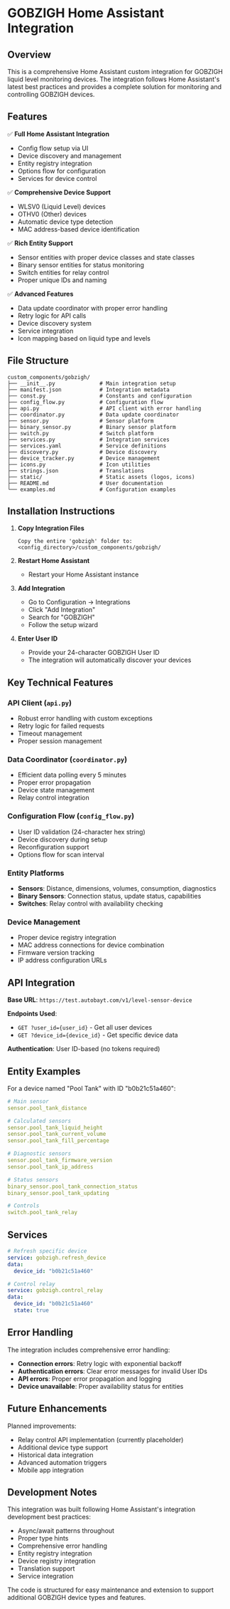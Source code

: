# GOBZIGH Home Assistant Integration

## Overview

This is a comprehensive Home Assistant custom integration for GOBZIGH liquid level monitoring devices. The integration follows Home Assistant's latest best practices and provides a complete solution for monitoring and controlling GOBZIGH devices.

## Features

✅ **Full Home Assistant Integration**
- Config flow setup via UI
- Device discovery and management
- Entity registry integration
- Options flow for configuration
- Services for device control

✅ **Comprehensive Device Support**
- WLSV0 (Liquid Level) devices
- OTHV0 (Other) devices
- Automatic device type detection
- MAC address-based device identification

✅ **Rich Entity Support**
- Sensor entities with proper device classes and state classes
- Binary sensor entities for status monitoring
- Switch entities for relay control
- Proper unique IDs and naming

✅ **Advanced Features**
- Data update coordinator with proper error handling
- Retry logic for API calls
- Device discovery system
- Service integration
- Icon mapping based on liquid type and levels

## File Structure

```
custom_components/gobzigh/
├── __init__.py              # Main integration setup
├── manifest.json            # Integration metadata
├── const.py                 # Constants and configuration
├── config_flow.py           # Configuration flow
├── api.py                   # API client with error handling
├── coordinator.py           # Data update coordinator
├── sensor.py                # Sensor platform
├── binary_sensor.py         # Binary sensor platform  
├── switch.py                # Switch platform
├── services.py              # Integration services
├── services.yaml            # Service definitions
├── discovery.py             # Device discovery
├── device_tracker.py        # Device management
├── icons.py                 # Icon utilities
├── strings.json             # Translations
├── static/                  # Static assets (logos, icons)
├── README.md                # User documentation
└── examples.md              # Configuration examples
```

## Installation Instructions

1. **Copy Integration Files**
   ```
   Copy the entire 'gobzigh' folder to:
   <config_directory>/custom_components/gobzigh/
   ```

2. **Restart Home Assistant**
   - Restart your Home Assistant instance

3. **Add Integration**
   - Go to Configuration → Integrations
   - Click "Add Integration"
   - Search for "GOBZIGH"
   - Follow the setup wizard

4. **Enter User ID**
   - Provide your 24-character GOBZIGH User ID
   - The integration will automatically discover your devices

## Key Technical Features

### API Client (`api.py`)
- Robust error handling with custom exceptions
- Retry logic for failed requests
- Timeout management
- Proper session management

### Data Coordinator (`coordinator.py`)
- Efficient data polling every 5 minutes
- Proper error propagation
- Device state management
- Relay control integration

### Configuration Flow (`config_flow.py`)
- User ID validation (24-character hex string)
- Device discovery during setup
- Reconfiguration support
- Options flow for scan interval

### Entity Platforms
- **Sensors**: Distance, dimensions, volumes, consumption, diagnostics
- **Binary Sensors**: Connection status, update status, capabilities
- **Switches**: Relay control with availability checking

### Device Management
- Proper device registry integration
- MAC address connections for device combination
- Firmware version tracking
- IP address configuration URLs

## API Integration

**Base URL**: `https://test.autobayt.com/v1/level-sensor-device`

**Endpoints Used**:
- `GET ?user_id={user_id}` - Get all user devices
- `GET ?device_id={device_id}` - Get specific device data

**Authentication**: User ID-based (no tokens required)

## Entity Examples

For a device named "Pool Tank" with ID "b0b21c51a460":

```yaml
# Main sensor
sensor.pool_tank_distance

# Calculated sensors  
sensor.pool_tank_liquid_height
sensor.pool_tank_current_volume
sensor.pool_tank_fill_percentage

# Diagnostic sensors
sensor.pool_tank_firmware_version
sensor.pool_tank_ip_address

# Status sensors
binary_sensor.pool_tank_connection_status
binary_sensor.pool_tank_updating

# Controls
switch.pool_tank_relay
```

## Services

```yaml
# Refresh specific device
service: gobzigh.refresh_device
data:
  device_id: "b0b21c51a460"

# Control relay
service: gobzigh.control_relay  
data:
  device_id: "b0b21c51a460"
  state: true
```

## Error Handling

The integration includes comprehensive error handling:

- **Connection errors**: Retry logic with exponential backoff
- **Authentication errors**: Clear error messages for invalid User IDs
- **API errors**: Proper error propagation and logging
- **Device unavailable**: Proper availability status for entities

## Future Enhancements

Planned improvements:
- Relay control API implementation (currently placeholder)
- Additional device type support
- Historical data integration
- Advanced automation triggers
- Mobile app integration

## Development Notes

This integration was built following Home Assistant's integration development best practices:
- Async/await patterns throughout
- Proper type hints
- Comprehensive error handling
- Entity registry integration
- Device registry integration
- Translation support
- Service integration

The code is structured for easy maintenance and extension to support additional GOBZIGH device types and features.
